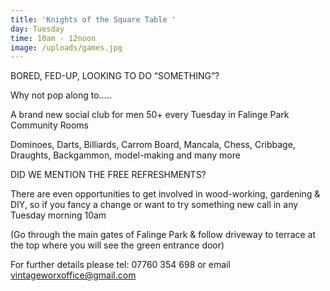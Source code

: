 ```yaml
---
title: 'Knights of the Square Table '
day: Tuesday
time: 10am - 12noon
image: /uploads/games.jpg
---
```

BORED, FED-UP, LOOKING TO DO “SOMETHING”?

Why not pop along to…..

A brand new social club for men 50+ every Tuesday in Falinge Park Community Rooms

Dominoes, Darts, Billiards, Carrom Board, Mancala, Chess, Cribbage, Draughts, Backgammon, model-making and many more

DID WE MENTION THE FREE REFRESHMENTS?

There are even opportunities to get involved in wood-working, gardening & DIY, so if you fancy a change or want to try something new call in any Tuesday morning 10am

(Go through the main gates of Falinge Park & follow driveway to terrace at the top where you will see the green entrance door)

For further details please tel: 07760 354 698 or email vintageworxoffice@gmail.com
